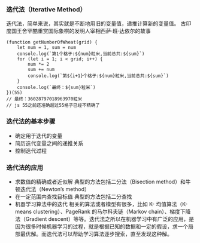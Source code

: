 ### 迭代法（Iterative Method）

迭代法，简单来说，其实就是不断地用旧的变量值，递推计算新的变量值。
古印度国王舍罕酷重赏国际象棋的发明人宰相西萨·班·达依尔的故事

    (function getNumberOfWheat(grid) {
        let num = 1, sum = num
        console.log(`第1个格子:${num}粒米,当前总共:${sum}`)
        for (let i = 1; i < grid; i++) {
            num *= 2
            sum += num
            console.log(`第${i+1}个格子:${num}粒米,当前总共:${sum}`)
        }
        console.log(`最终：${sum}粒米`)
    })(55)
    // 最终：36028797018963970粒米
    // js 55之前还准确超过55格子已经不精确了

### 迭代法的基本步骤

- 确定用于迭代的变量
- 简历迭代变量之间的递推关系
- 控制迭代过程

### 迭代法的应用

- 求数值的精确或者近似解
典型的方法包括二分法（Bisection method）和牛顿迭代法（Newton’s method）
- 在一定范围内查找目标值
典型的方法包括二分查找
- 机器学习算法中的迭代
相关的算法或者模型有很多，比如 K- 均值算法（K-means clustering）、PageRank 的马尔科夫链（Markov chain）、梯度下降法（Gradient descent）等等。迭代法之所以在机器学习中有广泛的应用，是因为很多时候机器学习的过程，就是根据已知的数据和一定的假设，求一个局部最优解。而迭代法可以帮助学习算法逐步搜索，直至发现这种解。